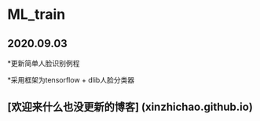 # ML_train
## 2020.09.03
  *更新简单人脸识别例程

  *采用框架为tensorflow + dlib人脸分类器
## [欢迎来什么也没更新的博客] (xinzhichao.github.io)
